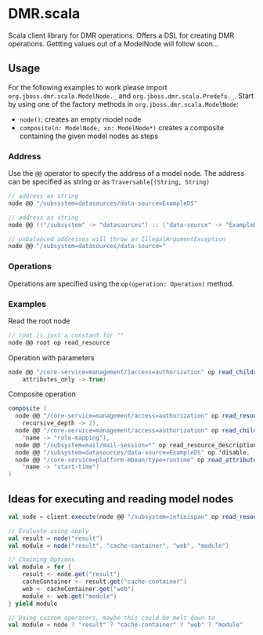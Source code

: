 # DMR.scala

Scala client library for DMR operations. Offers a DSL for creating DMR operations.
Gettting values out of a ModelNode will follow soon...

## Usage

For the following examples to work please import `org.jboss.dmr.scala.ModelNode._` and `org.jboss.dmr.scala.Predefs._`.
Start by using one of the factory methods in `org.jboss.dmr.scala.ModelNode`:

- `node()`: creates an empty model node
- `composite(n: ModelNode, xn: ModelNode*)` creates a composite containing the given model nodes as steps

### Address

Use the `@@` operator to specify the address of a model node. The address can be specified as string or as
`Traversable[(String, String)`

```scala
// address as string
node @@ "/subsystem=datasources/data-source=ExampleDS"

// address as string
node @@ (("/subsystem" -> "datasources") :: ("data-source" -> "ExampleDS") :: Nil)

// unbalanced addresses will throw an IllegalArgumentException
node @@ "/subsystem=datasources/data-source="
```

### Operations

Operations are specified using the `op(operation: Operation)` method. 

### Examples

Read the root node

```scala
// root is just a constant for ""
node @@ root op read_resource
```

Operation with parameters

```scala
node @@ "/core-service=management/|access=authorization" op read_children_names(
    attributes_only -> true)
```

Composite operation

```scala
composite (
  node @@ "/core-service=management/access=authorization" op read_resource(
    recursive_depth -> 2),
  node @@ "/core-service=management/access=authorization" op read_children_names(
    'name -> "role-mapping"),
  node @@ "/subsystem=mail/mail-session=*" op read_resource_description,
  node @@ "/subsystem=datasources/data-source=ExampleDS" op 'disable,
  node @@ "/core-service=platform-mbean/type=runtime" op read_attribute(
    'name -> "start-time")
)
```



## Ideas for executing and reading model nodes

```scala
val node = client.execute(node @@ "/subsystem=infinispan" op read_resource(recursive_depth -> 3)

// Evaluate using apply
val result = node("result")
val module = node("result", "cache-container", "web", "module")

// Chaining Options
val module = for {
    result <- node.get("result")
    cacheContainer <- result.get("cache-container")
    web <- cacheContainer.get("web")
    module <- web.get("module")
} yield module

// Using custom operators, maybe this could be melt down to
val module = node ? "result" ? "cache-container" ? "web" ? "module"
```
